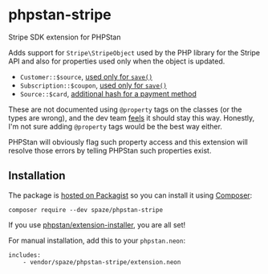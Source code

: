 # phpstan-stripe
Stripe SDK extension for PHPStan

Adds support for `Stripe\StripeObject` used by the PHP library for the Stripe API and also for properties used only when the object is updated.

- `Customer::$source`, [used only for `save()`](https://stripe.com/docs/api/customers/update#update_customer-source)
- `Subscription::$coupon`, [used only for `save()`](https://stripe.com/docs/api/subscriptions/update#update_subscription-coupon)
- `Source::$card`, [additional hash for a payment method](https://stripe.com/docs/api/sources/object#source_object-type)

These are not documented using `@property` tags on the classes (or the types are wrong), and the dev team [feels](https://github.com/stripe/stripe-php/pull/543) it should stay this way. Honestly, I'm not sure adding `@property` tags would be the best way either.

PHPStan will obviously flag such property access and this extension will resolve those errors by telling PHPStan such properties exist.

## Installation

The package is [hosted on Packagist](https://packagist.org/packages/spaze/phpstan-stripe) so you can install it using [Composer](https://getcomposer.org/):

```
composer require --dev spaze/phpstan-stripe
```

If you use [phpstan/extension-installer](https://github.com/phpstan/extension-installer), you are all set!

For manual installation, add this to your `phpstan.neon`:

```
includes:
    - vendor/spaze/phpstan-stripe/extension.neon
```
